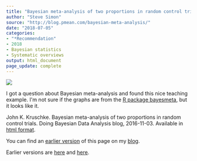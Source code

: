 ```yaml
---
title: "Bayesian meta-analysis of two proportions in random control trials"
author: "Steve Simon"
source: "http://blog.pmean.com/bayesian-meta-analysis/"
date: "2018-07-05"
categories:
- "*Recommendation"
- 2018
- Bayesian statistics
- Systematic overviews
output: html_document
page_update: complete
---
```


![](http://www.pmean.com/new-images/18/bayesian-meta-analysis01.png)

<!---More--->

I got a question about Bayesian meta-analysis and found this nice teaching example. I'm not sure if the graphs are from the [R package bayesmeta][bay1], but it looks like it.

John K. Kruschke. Bayesian meta-analysis of two proportions in random control trials. Doing Bayesian Data Analysis blog, 2016-11-03. Available in [html format][kru1].

You can find an [earlier version][sim1] of this page on my [blog][sim2].

[sim1]: http://blog.pmean.com/bayesian-meta-analysis/
[sim2]: http://blog.pmean.com

[bay1]: https://arxiv.org/abs/1711.08683
[kru1]: http://doingbayesiandataanalysis.blogspot.com/2016/11/bayesian-meta-analysis-of-two.html




Earlier versions are [here][sim1] and [here][sim2].
 
[sim1]: http://blog.pmean.com/bayesian-meta-analysis/
[sim2]: http://new.pmean.com/bayesian-meta-analysis/
 
